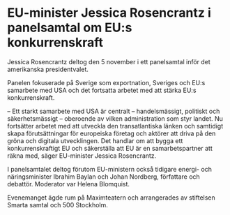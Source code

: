 # EU-minister Jessica Rosencrantz i panelsamtal om EU:s konkurrenskraft

Jessica Rosencrantz deltog den 5 november i ett panelsamtal inför det amerikanska presidentvalet.

Panelen fokuserade på Sverige som exportnation, Sveriges och EU:s samarbete med USA och det fortsatta arbetet med att stärka EU:s konkurrenskraft.

– Ett starkt samarbete med USA är centralt – handelsmässigt, politiskt och säkerhetsmässigt – oberoende av vilken administration som styr landet. Nu fortsätter arbetet med att utveckla den transatlantiska länken och samtidigt skapa förutsättningar för europeiska företag och aktörer att driva på den gröna och digitala utvecklingen. Det handlar om att bygga ett konkurrenskraftigt EU och säkerställa att EU är en samarbetspartner att räkna med, säger EU-minister Jessica Rosencrantz.

I panelsamtalet deltog förutom EU-ministern också tidigare energi- och näringsminister Ibrahim Baylan och Johan Nordberg, författare och debattör. Moderator var Helena Blomquist.

Evenemanget ägde rum på Maximteatern och arrangerades av stiftelsen Smarta samtal och 500 Stockholm.
